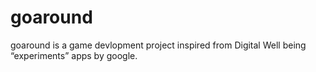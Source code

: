 # goaround
goaround is a game devlopment project inspired from Digital Well being “experiments” apps by google.
